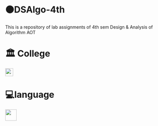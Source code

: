 # 🟠DSAlgo-4th
This is a repository of lab assignments of 4th sem Design & Analysis of Algorithm AOT 
# 🏛️ College
<img width="25px" src="https://img.collegedekhocdn.com/media/img/institute/logo/1432740759.jpg"/><br>
# 💻language
<img width="36px" src="https://img.icons8.com/color/452/c-plus-plus-logo.png"/>
